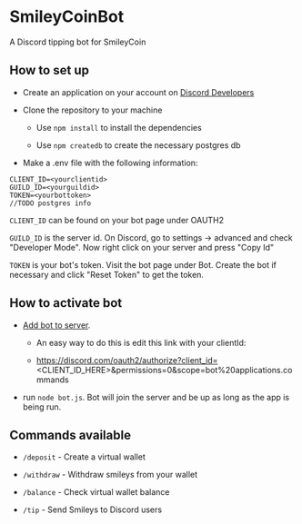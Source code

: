 # SmileyCoinBot
A Discord tipping bot for SmileyCoin

## How to set up

- Create an application on your account on [Discord Developers](https://discord.com/developers/applications/)

- Clone the repository to your machine

  - Use `npm install` to install the dependencies
    
  - Use `npm createdb` to create the necessary postgres db

- Make a .env file with the following information:
```
CLIENT_ID=<yourclientid>
GUILD_ID=<yourguildid>
TOKEN=<yourbottoken>
//TODO postgres info
```
`CLIENT_ID` can be found on your bot page under OAUTH2

`GUILD_ID` is the server id. On Discord, go to settings -> advanced and check "Developer Mode". Now right click on your server and press "Copy Id"

`TOKEN` is your bot's token. Visit the bot page under Bot. Create the bot if necessary and click "Reset Token" to get the token.
    
    
## How to activate bot

- [Add bot to server](https://discordjs.guide/preparations/adding-your-bot-to-servers.html#bot-invite-links). 

  - An easy way to do this is edit this link with your clientId: 

  - https://discord.com/oauth2/authorize?client_id=<CLIENT_ID_HERE>&permissions=0&scope=bot%20applications.commands

- run `node bot.js`. Bot will join the server and be up as long as the app is being run.

## Commands available


- `/deposit` - Create a virtual wallet

- `/withdraw` - Withdraw smileys from your wallet

- `/balance` - Check virtual wallet balance

- `/tip` - Send Smileys to Discord users
